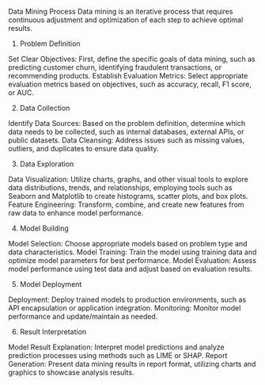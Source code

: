 Data Mining Process
Data mining is an iterative process that requires continuous adjustment and optimization of each step to achieve optimal results.
1. Problem Definition

Set Clear Objectives: First, define the specific goals of data mining, such as predicting customer churn, identifying fraudulent transactions, or recommending products.
Establish Evaluation Metrics: Select appropriate evaluation metrics based on objectives, such as accuracy, recall, F1 score, or AUC.

2. Data Collection

Identify Data Sources: Based on the problem definition, determine which data needs to be collected, such as internal databases, external APIs, or public datasets.
Data Cleansing: Address issues such as missing values, outliers, and duplicates to ensure data quality.

3. Data Exploration

Data Visualization: Utilize charts, graphs, and other visual tools to explore data distributions, trends, and relationships, employing tools such as Seaborn and Matplotlib to create histograms, scatter plots, and box plots.
Feature Engineering: Transform, combine, and create new features from raw data to enhance model performance.

4. Model Building

Model Selection: Choose appropriate models based on problem type and data characteristics.
Model Training: Train the model using training data and optimize model parameters for best performance.
Model Evaluation: Assess model performance using test data and adjust based on evaluation results.

5. Model Deployment

Deployment: Deploy trained models to production environments, such as API encapsulation or application integration.
Monitoring: Monitor model performance and update/maintain as needed.

6. Result Interpretation

Model Result Explanation: Interpret model predictions and analyze prediction processes using methods such as LIME or SHAP.
Report Generation: Present data mining results in report format, utilizing charts and graphics to showcase analysis results.
